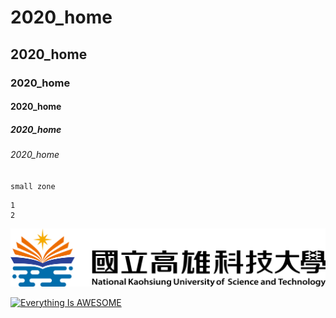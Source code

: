 # 2020_home
## 2020_home
### 2020_home
#### 2020_home
##### 2020_home
###### 2020_home
`small zone`
```big zone
1
2
```

![NKUST](nkust.png "高雄科技大學")

[![Everything Is AWESOME](https://img.youtube.com/vi/StTqXEQ2l-Y/0.jpg)](https://www.youtube.com/watch?v=StTqXEQ2l-Y "Everything Is AWESOME")
